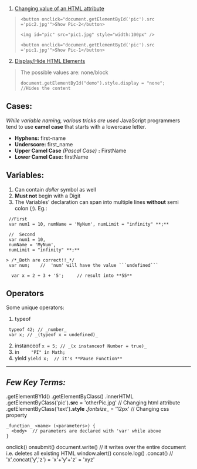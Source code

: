 1. <u>Changing value of an HTML attribute</u>
>```
> <button onclick="document.getElementById('pic').src ='pic2.jpg'">Show Pic-2</button>
>
> <img id="pic" src="pic1.jpg" style="width:100px" />
>
> <button onclick="document.getElementById('pic').src ='pic1.jpg'">Show Pic-1</button>
> ```
>  

2. <u>Display/Hide HTML Elements</u>
> The possible values are: none/block
>```
> document.getElementById("demo").style.display = "none";   //Hides the content
> ```


## Cases:

_While variable naming, various tricks are used_
JavaScript programmers tend to use __camel case__ that starts with a lowercase letter.

* __Hyphens:__  first-name
* __Underscore:__  first_name
* __Upper Camel Case__ _(Pascal Case)_ __:__  FirstName
* __Lower Camel Case:__  firstName

## Variables:

1. Can contain _doller_ symbol as well
2. **Must not** begin with a Digit
3. The Variables' declaration can span into multiple lines **without** semi colon (_;_). Eg.:
```
 //First
 var num1 = 10, numName = 'MyNum', numLimit = "infinity" **;**

 //  Second
 var num1 = 10,
 numName = 'MyNum',
 numLimit = "infinity" **;**

> /*_Both are correct!!_*/
 var num;    //  'num' will have the value ```undefined```

  var x = 2 + 3 + '5';     // result into **55**
```


## Operators

Some unique operators:
1. typeof
```
 typeof 42; // _number_
 var x; // _(typeof x = undefined)_
```
2. instanceof
``` x = 5; // _(x instanceof Number = true)_ ```
3. in
```  	"PI" in Math; ```
4. yield
``` yield x;  // it's **Pause Function** ```

<hr />

## _Few Key Terms:_

.getElementBYId()
.getElementByClass()
.innerHTML
.getElementByClass('pic')**.src** = 'otherPic.jpg'    // Changing html attribute
.getElementByClass('text')**.style** _.fontsize__ = '12px'    // Changing css property

```
_function_ <name> (<parameters>) {
  <body>  // parameters are declared with 'var' while above
}
```

onclick()
onsubmit()
document.write()  // it writes over the entire document i.e. deletes all existing HTML
window.alert()
console.log()
.concat()         // 'x'.concat('y','z') = 'x'+'y'+'z' = 'xyz'
